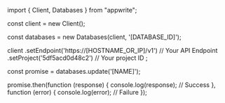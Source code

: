 import { Client, Databases } from "appwrite";

const client = new Client();

const databases = new Databases(client, '[DATABASE_ID]');

client
    .setEndpoint('https://[HOSTNAME_OR_IP]/v1') // Your API Endpoint
    .setProject('5df5acd0d48c2') // Your project ID
;

const promise = databases.update('[NAME]');

promise.then(function (response) {
    console.log(response); // Success
}, function (error) {
    console.log(error); // Failure
});